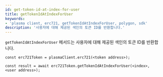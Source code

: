 ```yaml
---
id: get-token-id-at-index-for-user
title: getTokenIdAtIndexForUser
keywords:
- 'plasma client, erc721, getTokenIdAtIndexForUser, polygon, sdk'
description: '사용자에 대해 제공된 색인의 토큰 ID를 반환합니다.'
---
```


`getTokenIdAtIndexForUser` 메서드는 사용자에 대해 제공된 색인의 토큰 ID를 반환합니다.

```
const erc721Token = plasmaClient.erc721(<token address>);

const result = await erc721Token.getTokenIdAtIndexForUser(<index>,<user address>);

```
